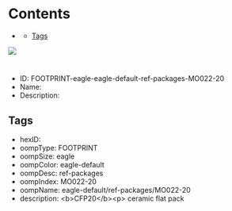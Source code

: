 



Contents
========

* [](#)
	* [Tags](#tags)
  
![][im]
# 

- ID: FOOTPRINT-eagle-eagle-default-ref-packages-MO022-20
- Name: 
- Description: 

## Tags

- hexID: 
- oompType: FOOTPRINT
- oompSize: eagle
- oompColor: eagle-default
- oompDesc: ref-packages
- oompIndex: MO022-20
- oompName: eagle-default/ref-packages/MO022-20
- description: &lt;b&gt;CFP20&lt;/b&gt;&lt;p&gt;&#xD;
ceramic flat pack



[im]: image.png
